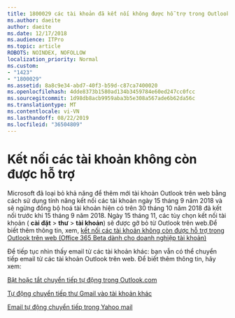 ```yaml
---
title: 1800029 các tài khoản đã kết nối không được hỗ trợ trong Outlook trên web
ms.author: daeite
author: daeite
ms.date: 12/17/2018
ms.audience: ITPro
ms.topic: article
ROBOTS: NOINDEX, NOFOLLOW
localization_priority: Normal
ms.custom:
- "1423"
- "1800029"
ms.assetid: 8a8c9e34-abd7-40f3-b59d-c87ca7400020
ms.openlocfilehash: 4dde8373b1580ad134b3459784e60ed247cc0fcc
ms.sourcegitcommit: 1d98db8acb9959aba3b5e308a567ade6b62da56c
ms.translationtype: MT
ms.contentlocale: vi-VN
ms.lasthandoff: 08/22/2019
ms.locfileid: "36504809"
---
```

# <a name="connected-accounts-are-no-longer-supported"></a>Kết nối các tài khoản không còn được hỗ trợ

Microsoft đã loại bỏ khả năng để thêm mới tài khoản Outlook trên web bằng cách sử dụng tính năng kết nối các tài khoản ngày 15 tháng 9 năm 2018 và sẽ ngừng đồng bộ hoá tài khoản hiện có trên 30 tháng 10 năm 2018 đã kết nối trước khi 15 tháng 9 năm 2018. Ngày 15 tháng 11, các tùy chọn kết nối tài khoản ( **cài đặt** \> **thư** \> **tài khoản**) sẽ được gỡ bỏ từ Outlook trên web.Để biết thêm thông tin, xem, [kết nối các tài khoản không còn được hỗ trợ trong Outlook trên web (Office 365 Beta dành cho doanh nghiệp tài khoản)](https://support.office.com/article/Connected-accounts-is-no-longer-supported-in-Outlook-on-the-web-Office-365-for-business-accounts-5cc526bf-e928-4a99-8b9f-5e089df7d887)
  
Để tiếp tục nhìn thấy email từ các tài khoản khác: bạn vẫn có thể chuyển tiếp email từ các tài khoản Outlook trên web. Để biết thêm thông tin, hãy xem:
  
[Bật hoặc tắt chuyển tiếp tự động trong Outlook.com](https://go.microsoft.com/fwlink/?linkid=2038346)
  
[Tự động chuyển tiếp thư Gmail vào tài khoản khác](https://support.google.com/mail/answer/10957?hl=en)
  
[Email tự động chuyển tiếp trong Yahoo mail](https://help.yahoo.com/kb/SLN22028.mdl?guccounter=1)
  